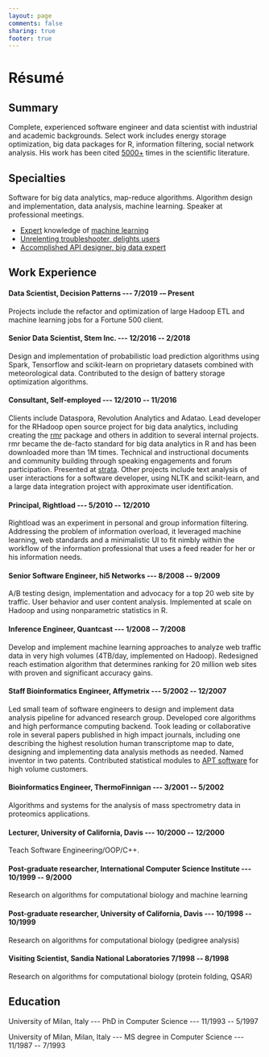 ```yaml
---
layout: page
comments: false
sharing: true
footer: true
---
```


<h1 class="post-title">Résumé</h1>

## Summary

Complete, experienced software engineer and data scientist with industrial and academic
backgrounds. Select work includes energy storage optimization, big data packages for R,
information filtering, social network analysis. His work has been cited
[5000+](http://scholar.google.com/citations?user=uNAgLfwAAAAJ) times in the scientific
literature.

<!-- This is for print version, comment yaml preamble
## On line
This document always up-to-date and with working links:
https://piccolboni.info/resume. Blog, projects and more info at
[https://piccolboni.info](https://piccolboni.info)
-->

## Specialties

Software for big data analytics, map-reduce algorithms. Algorithm design and
implementation, data analysis, machine learning. Speaker at professional meetings.

*   [Expert](https://link.springer.com/chapter/10.1007/3-540-44581-1_14) knowledge of
    [machine learning](https://twitter.com/goodfellow_ian/status/835681738189754368)
*   [Unrelenting troubleshooter, delights
    users](https://groups.google.com/d/msg/rhadoop/CUHaESXQJ2Y/fyQzMHRkfv0J)
*   [Accomplished API designer, big data
    expert](https://groups.google.com/forum/#!msg/rhadoop/OetxKchYQMM/R-9Zby_zcEMJ)

## Work Experience

#### Data Scientist, Decision Patterns --- 7/2019 -– Present

Projects include the refactor and optimization of large Hadoop ETL and machine learning
jobs for a Fortune 500 client.

#### Senior Data Scientist, Stem Inc. --- 12/2016 -- 2/2018

Design and implementation of probabilistic load prediction algorithms using Spark,
Tensorflow and scikit-learn on proprietary datasets combined with meteorological data.
Contributed to the design of battery storage optimization algorithms.


#### Consultant, Self-employed --- 12/2010 -- 11/2016

Clients include Dataspora, Revolution Analytics and Adatao. Lead developer for the
RHadoop open source project for big data analytics, including creating the
[rmr](https::/github.con/RevolutionAnalytics/rmr2) package and others in addition to
several internal projects. rmr became the de-facto standard for big data analytics in R
and has been downloaded more than 1M times. Technical and instructional documents and
community building through speaking engagements and forum participation.  Presented at
[strata](https://conferences.oreilly.com/strata/strata2012/public/schedule/speaker/96066).
Other projects include text analysis of user interactions for a software developer,
using NLTK and scikit-learn, and a large data integration project with approximate user
identification.

#### Principal, Rightload --- 5/2010 -- 12/2010

Rightload was an experiment in personal and group information filtering. Addressing the
problem of information overload, it leveraged machine learning, web standards and a
minimalistic UI to fit nimbly within the workflow of the information professional that
uses a feed reader for her or his information needs.

#### Senior Software Engineer, hi5 Networks ---  8/2008 -- 9/2009

A/B testing design, implementation and advocacy for a top 20 web site by traffic. User
behavior and user content analysis. Implemented at scale on Hadoop and using
nonparametric statistics in R.

#### Inference Engineer, Quantcast --- 1/2008 -- 7/2008

Develop and implement machine learning approaches to analyze web traffic data in very
high volumes (4TB/day, implemented on Hadoop). Redesigned reach estimation algorithm
that determines ranking for 20 million web sites with proven and significant accuracy
gains.

#### Staff Bioinformatics Engineer, Affymetrix --- 5/2002 -- 12/2007

Led small team of software engineers to design and implement data analysis pipeline for
advanced research group. Developed core algorithms and high performance computing
backend. Took leading or collaborative role in several papers published in high impact
journals, including one describing the highest resolution human transcriptome map to
date, designing and implementing data analysis methods as needed. Named inventor in two
patents. Contributed statistical modules to [APT
software](http://www.affymetrix.com/estore/partners_programs/programs/developer/tools/powertools.affx)
for high volume customers.

#### Bioinformatics Engineer, ThermoFinnigan --- 3/2001 -- 5/2002

Algorithms and systems for the analysis of mass spectrometry data in proteomics
applications.

#### Lecturer, University of California, Davis --- 10/2000 -- 12/2000

Teach Software Engineering/OOP/C++.

#### Post-graduate researcher, International Computer Science Institute --- 10/1999 -- 9/2000

Research on algorithms for computational biology and machine learning

#### Post-graduate researcher, University of California, Davis --- 10/1998 -- 10/1999

Research on algorithms for computational biology (pedigree analysis)

#### Visiting Scientist, Sandia National Laboratories 7/1998 -- 8/1998

Research on algorithms for computational biology (protein folding, QSAR)

## Education

University of Milan, Italy --- PhD in Computer Science --- 11/1993 -- 5/1997

University of Milan, Milan, Italy --- MS degree in Computer Science --- 11/1987 -- 7/1993
